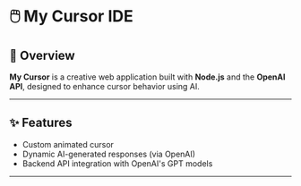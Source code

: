 # 🖱️ My Cursor IDE

## 🚀 Overview

**My Cursor** is a creative web application built with **Node.js** and the **OpenAI API**, designed to enhance cursor behavior using AI. 

---

## ✨ Features

- Custom animated cursor
- Dynamic AI-generated responses (via OpenAI)
- Backend API integration with OpenAI's GPT models

---


